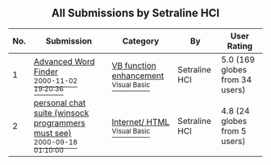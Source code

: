 ﻿<div align="center">

## All Submissions by Setraline HCI

</div>

No.  | Submission | Category | By   | User Rating
---- | ---------- | -------- | ---- | -----------
1 | [Advanced Word Finder<br /><sup>2000-11-02 19:20:36</sup>](https://github.com/Planet-Source-Code/setraline-hci-advanced-word-finder__1-12487) | [VB function enhancement<br /><sup>Visual Basic</sup>](../ByCategory/vb-function-enhancement__1-25.md) | Setraline HCI | 5.0 (169 globes from 34 users)
2 | [personal chat suite \(winsock programmers must see\)<br /><sup>2000-09-18 01:10:00</sup>](https://github.com/Planet-Source-Code/setraline-hci-personal-chat-suite-winsock-programmers-must-see__1-11530) | [Internet/ HTML<br /><sup>Visual Basic</sup>](../ByCategory/internet-html__1-34.md) | Setraline HCI | 4.8 (24 globes from 5 users)
